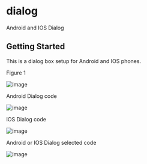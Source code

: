 # dialog

Android and IOS Dialog

## Getting Started

This is a dialog box setup for Android and IOS phones.

Figure 1

![image](https://user-images.githubusercontent.com/99138346/230775454-becb7345-a00c-458d-afef-ab17696f7009.png)

Android Dialog code

![image](https://user-images.githubusercontent.com/99138346/230775518-753c909b-d76a-4004-a53d-c711329613d9.png)

IOS Dialog code

![image](https://user-images.githubusercontent.com/99138346/230775548-5295586a-ec32-4e95-90f1-c1ea0d129962.png)

Android or IOS Dialog selected code

![image](https://user-images.githubusercontent.com/99138346/230775592-1a756917-5646-43f4-b628-520dc53c4c47.png)
